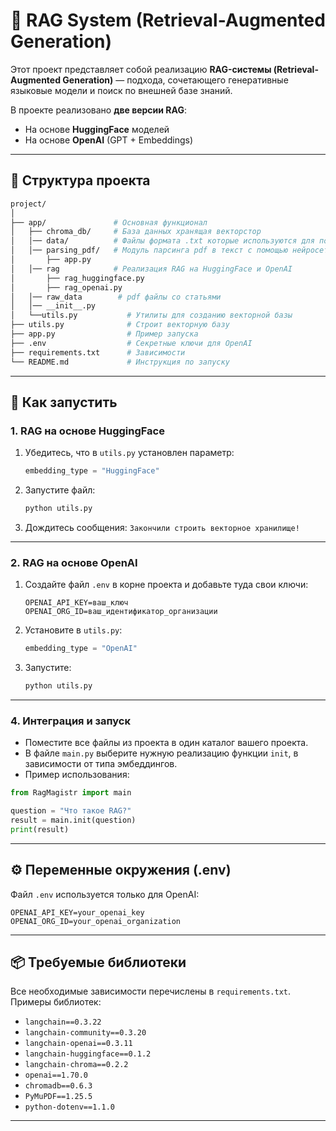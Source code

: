# 🧠 RAG System (Retrieval-Augmented Generation)

Этот проект представляет собой реализацию **RAG-системы (Retrieval-Augmented Generation)** — подхода, сочетающего генеративные языковые модели и поиск по внешней базе знаний. 

В проекте реализовано **две версии RAG**:

- На основе **HuggingFace** моделей
- На основе **OpenAI** (GPT + Embeddings)

---

## 📁 Структура проекта

```bash
project/
│
├── app/               # Основная функционал
│   ├── chroma_db/     # База данных хранящая векторстор
│   │── data/          # Файлы формата .txt которые используются для построения векторной базы
│   │── parsing_pdf/   # Модуль парсинга pdf в текст с помощью нейросети
│       ├── app.py
│   │── rag            # Реализация RAG на HuggingFace и OpenAI 
│       ├── rag_huggingface.py
│       ├── rag_openai.py
│   │── raw_data        # pdf файлы со статьями 
│   │── __init__.py        
│   └──utils.py           # Утилиты для созданию векторной базы
├── utils.py              # Строит векторную базу
├── app.py                # Пример запуска
├── .env                  # Секретные ключи для OpenAI
├── requirements.txt      # Зависимости
└── README.md             # Инструкция по запуску
```

---

## 🚀 Как запустить


### 1. RAG на основе HuggingFace

1. Убедитесь, что в `utils.py` установлен параметр:
   ```python
   embedding_type = "HuggingFace"
   ```
2. Запустите файл:
   ```bash
   python utils.py
   ```
3. Дождитесь сообщения: `Закончили строить векторное хранилище!`

---

### 2. RAG на основе OpenAI

1. Создайте файл `.env` в корне проекта и добавьте туда свои ключи:

   ```
   OPENAI_API_KEY=ваш_ключ
   OPENAI_ORG_ID=ваш_идентификатор_организации
   ```

2. Установите в `utils.py`:
   ```python
   embedding_type = "OpenAI"
   ```

3. Запустите:
   ```bash
   python utils.py
   ```

---

### 4. Интеграция и запуск

- Поместите все файлы из проекта в один каталог вашего проекта.
- В файле `main.py` выберите нужную реализацию функции `init`, в зависимости от типа эмбеддингов.
- Пример использования:

```python
from RagMagistr import main

question = "Что такое RAG?"
result = main.init(question)
print(result)
```

---

## ⚙️ Переменные окружения (.env)

Файл `.env` используется только для OpenAI:

```
OPENAI_API_KEY=your_openai_key
OPENAI_ORG_ID=your_openai_organization
```

---

## 📦 Требуемые библиотеки

Все необходимые зависимости перечислены в `requirements.txt`. Примеры библиотек:

- `langchain==0.3.22`
- `langchain-community==0.3.20`
- `langchain-openai==0.3.11`
- `langchain-huggingface==0.1.2`
- `langchain-chroma==0.2.2`
- `openai==1.70.0`
- `chromadb==0.6.3`
- `PyMuPDF==1.25.5`
- `python-dotenv==1.1.0`

---

